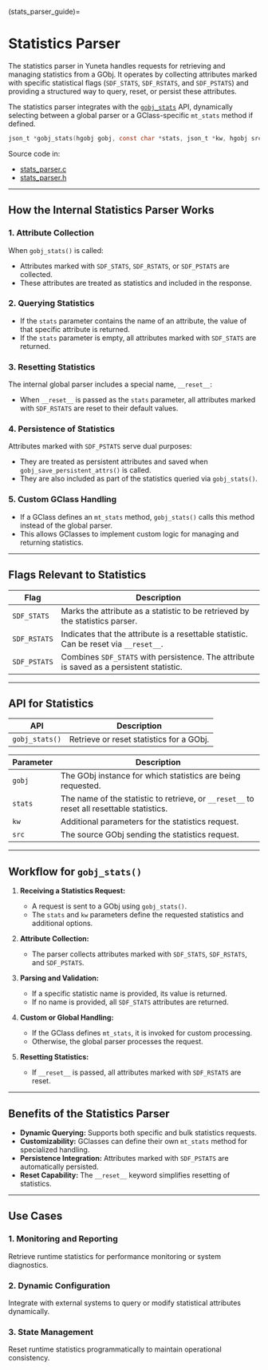 (stats_parser_guide)=
# **Statistics Parser**

The statistics parser in Yuneta handles requests for retrieving and managing statistics from a GObj. It operates by collecting attributes marked with specific statistical flags (`SDF_STATS`, `SDF_RSTATS`, and `SDF_PSTATS`) and providing a structured way to query, reset, or persist these attributes.

The statistics parser integrates with the [`gobj_stats`](gobj_stats) API, dynamically selecting between a global parser or a GClass-specific `mt_stats` method if defined.

```C
json_t *gobj_stats(hgobj gobj, const char *stats, json_t *kw, hgobj src);
```

Source code in:

- [stats_parser.c](https://github.com/artgins/yunetas/blob/main/kernel/c/gobj-c/src/stats_parser.c)
- [stats_parser.h](https://github.com/artgins/yunetas/blob/main/kernel/c/gobj-c/src/stats_parser.h)

---

## How the Internal Statistics Parser Works

### 1. **Attribute Collection**
When `gobj_stats()` is called:
- Attributes marked with `SDF_STATS`, `SDF_RSTATS`, or `SDF_PSTATS` are collected.
- These attributes are treated as statistics and included in the response.

### 2. **Querying Statistics**
- If the `stats` parameter contains the name of an attribute, the value of that specific attribute is returned.
- If the `stats` parameter is empty, all attributes marked with `SDF_STATS` are returned.

### 3. **Resetting Statistics**
The internal global parser includes a special name, `__reset__`:
- When `__reset__` is passed as the `stats` parameter, all attributes marked with `SDF_RSTATS` are reset to their default values.

### 4. **Persistence of Statistics**
Attributes marked with `SDF_PSTATS` serve dual purposes:
- They are treated as persistent attributes and saved when `gobj_save_persistent_attrs()` is called.
- They are also included as part of the statistics queried via `gobj_stats()`.

### 5. **Custom GClass Handling**
- If a GClass defines an `mt_stats` method, `gobj_stats()` calls this method instead of the global parser.
- This allows GClasses to implement custom logic for managing and returning statistics.

---

## Flags Relevant to Statistics

| **Flag**        | **Description**                                                                 |
|------------------|---------------------------------------------------------------------------------|
| `SDF_STATS`      | Marks the attribute as a statistic to be retrieved by the statistics parser.    |
| `SDF_RSTATS`     | Indicates that the attribute is a resettable statistic. Can be reset via `__reset__`. |
| `SDF_PSTATS`     | Combines `SDF_STATS` with persistence. The attribute is saved as a persistent statistic. |

---

## API for Statistics

| **API**              | **Description**                                                                 |
|-----------------------|---------------------------------------------------------------------------------|
| `gobj_stats()`        | Retrieve or reset statistics for a GObj.                                       |

| **Parameter** | **Description**                                                                 |
|---------------|---------------------------------------------------------------------------------|
| `gobj`       | The GObj instance for which statistics are being requested.                     |
| `stats`      | The name of the statistic to retrieve, or `__reset__` to reset all resettable statistics. |
| `kw`         | Additional parameters for the statistics request.                                |
| `src`        | The source GObj sending the statistics request.                                  |

---

## Workflow for `gobj_stats()`

1. **Receiving a Statistics Request:**
    - A request is sent to a GObj using `gobj_stats()`.
    - The `stats` and `kw` parameters define the requested statistics and additional options.

2. **Attribute Collection:**
    - The parser collects attributes marked with `SDF_STATS`, `SDF_RSTATS`, and `SDF_PSTATS`.

3. **Parsing and Validation:**
    - If a specific statistic name is provided, its value is returned.
    - If no name is provided, all `SDF_STATS` attributes are returned.

4. **Custom or Global Handling:**
    - If the GClass defines `mt_stats`, it is invoked for custom processing.
    - Otherwise, the global parser processes the request.

5. **Resetting Statistics:**
    - If `__reset__` is passed, all attributes marked with `SDF_RSTATS` are reset.

---

## Benefits of the Statistics Parser

- **Dynamic Querying:** Supports both specific and bulk statistics requests.
- **Customizability:** GClasses can define their own `mt_stats` method for specialized handling.
- **Persistence Integration:** Attributes marked with `SDF_PSTATS` are automatically persisted.
- **Reset Capability:** The `__reset__` keyword simplifies resetting of statistics.

---

## Use Cases

### 1. **Monitoring and Reporting**
Retrieve runtime statistics for performance monitoring or system diagnostics.

### 2. **Dynamic Configuration**
Integrate with external systems to query or modify statistical attributes dynamically.

### 3. **State Management**
Reset runtime statistics programmatically to maintain operational consistency.
